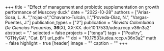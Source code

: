 +++
title = "Effect of management and probiotic supplementation on growth performance of Muscovy duck"
date = "2022-10-28"
authors = ["Arias-Sosa, L. A. ","rojas-a","Chavarro-Tulcán, I.","Poveda-Diaz, N.", "Vargas-Puentes, J."]
publication_types = ["2"]
publication = "*Revista Colombiana De Ciencias Pecuarias*, **36**(X), XX-XX. doi:10.17533/udea.rccp.v36n3a2"
abstract = "."
selected = false
projects = ["tenga"]
tags = ["Poultry", "GTNyGA", "Cat. B"]
url_pdf= ""
doi = "10.17533/udea.rccp.v36n3a2"
math = false
highlight = true
[header]
image = ""
caption = ""
+++
